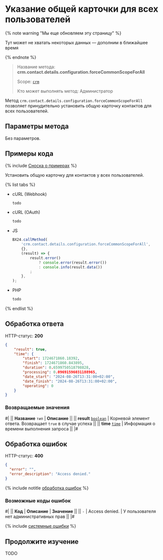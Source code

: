 # Указание общей карточки для всех пользователей

{% note warning "Мы еще обновляем эту страницу" %}

Тут может не хватать некоторых данных — дополним в ближайшее время

{% endnote %}

> Название метода: **crm.contact.details.configuration.forceCommonScopeForAll**
> 
> Scope: [`crm`](../../../scopes/permissions.md)
> 
> Кто может выполнять метод: Администратор

Метод `crm.contact.details.configuration.forceCommonScopeForAll` позволяет принудительно установить общую карточку контактов для всех пользователей.


## Параметры метода

Без параметров.


## Примеры кода

{% include [Сноска о примерах](../../../../_includes/examples.md) %}

Установить общую карточку для контактов у всех пользователей.

{% list tabs %}

- cURL (Webhook)

    ```bash
    todo
    ```

- cURL (OAuth)

    ```bash
    todo
    ```

- JS

    ```js
    BX24.callMethod(
        'crm.contact.details.configuration.forceCommonScopeForAll',
        {},
        (result) => {
            result.error()
                ? console.error(result.error())
                : console.info(result.data())
            ;
        },
    );
    ```

- PHP

    ```php
    todo
    ```

{% endlist %}


## Обработка ответа

HTTP-статус: **200**

```json
{
	"result": true,
	"time": {
		"start": 1724671860.18392,
		"finish": 1724671860.843895,
		"duration": 0.6599750518798828,
		"processing": 0.09691596031188965,
		"date_start": "2024-08-26T13:31:00+02:00",
		"date_finish": "2024-08-26T13:31:00+02:00",
		"operating": 0
	}
}
```

### Возвращаемые значения

#|
|| **Название**
`тип` | **Описание** ||
|| **result**
[`boolean`](../../../data-types.md) | Корневой элемент ответа. Возвращает `true` в случае успеха ||
|| **time**
[`time`](../../../data-types.md#time) | Информация о времени выполнения запроса ||
|#


## Обработка ошибок

HTTP-статус: **400**

```json
{
  "error": "",
  "error_description": "Access denied."
}
```

{% include notitle [обработка ошибок](../../../../_includes/error-info.md) %}

### Возможные коды ошибок

#|
|| **Код** | **Описание**   | **Значение** ||
|| `-`     | Access denied. | У пользователя нет административных прав ||
|#

{% include [системные ошибки](../../../../_includes/system-errors.md) %}


## Продолжите изучение

TODO
